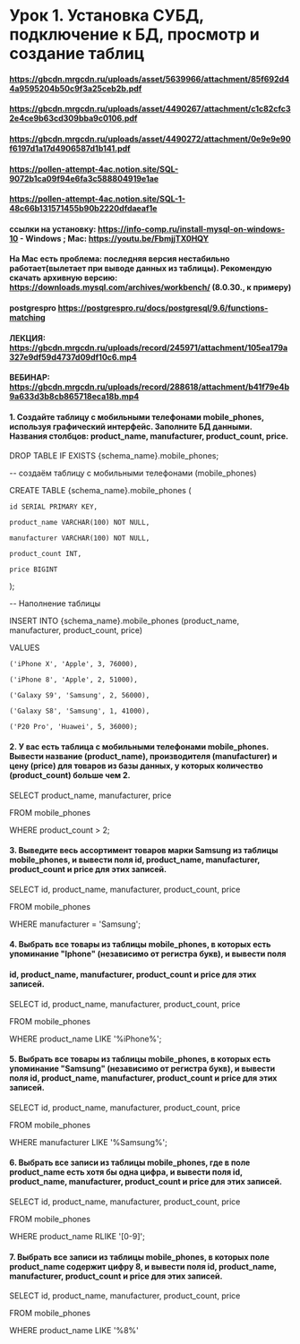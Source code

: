 # Урок 1. Установка СУБД, подключение к БД, просмотр и создание таблиц

#### https://gbcdn.mrgcdn.ru/uploads/asset/5639966/attachment/85f692d44a9595204b50c9f3a25ceb2b.pdf
#### https://gbcdn.mrgcdn.ru/uploads/asset/4490267/attachment/c1c82cfc32e4ce9b63cd309bba9c0106.pdf
#### https://gbcdn.mrgcdn.ru/uploads/asset/4490272/attachment/0e9e9e90f6197d1a17d4906587d1b141.pdf
#### https://pollen-attempt-4ac.notion.site/SQL-9072b1ca09f94e6fa3c588804919e1ae
#### https://pollen-attempt-4ac.notion.site/SQL-1-48c66b131571455b90b2220dfdaeaf1e
#### ссылки на установку: https://info-comp.ru/install-mysql-on-windows-10 - Windows ; Mac: https://youtu.be/FbmjjTX0HQY

#### На Мас есть проблема: последняя версия нестабильно работает(вылетает при выводе данных из таблицы). Рекомендую cкачать архивную версию: https://downloads.mysql.com/archives/workbench/ (8.0.30., к примеру)

#### postgrespro https://postgrespro.ru/docs/postgresql/9.6/functions-matching

#### ЛЕКЦИЯ: https://gbcdn.mrgcdn.ru/uploads/record/245971/attachment/105ea179a327e9df59d4737d09df10c6.mp4
#### ВЕБИНАР: https://gbcdn.mrgcdn.ru/uploads/record/288618/attachment/b41f79e4b9a633d3b8cb865718eca18b.mp4


#### 1. Создайте таблицу с мобильными телефонами mobile_phones, используя графический интерфейс. Заполните БД данными. Названия столбцов: product_name, manufacturer, product_count, price.

DROP TABLE IF EXISTS {schema_name}.mobile_phones;

-- создаём таблицу с мобильными телефонами (mobile_phones)

CREATE TABLE {schema_name}.mobile_phones (
    
    id SERIAL PRIMARY KEY,
    
    product_name VARCHAR(100) NOT NULL,
    
    manufacturer VARCHAR(100) NOT NULL,
    
    product_count INT,
    
    price BIGINT

);

-- Наполнение таблицы

INSERT INTO {schema_name}.mobile_phones (product_name, manufacturer, product_count, price)

VALUES
    
    ('iPhone X', 'Apple', 3, 76000),  
    
    ('iPhone 8', 'Apple', 2, 51000),  
    
    ('Galaxy S9', 'Samsung', 2, 56000),  
    
    ('Galaxy S8', 'Samsung', 1, 41000),
    
    ('P20 Pro', 'Huawei', 5, 36000);

#### 2. У вас есть таблица с мобильными телефонами mobile_phones. Вывести название (product_name), производителя (manufacturer) и цену (price) для товаров из базы данных, у которых количество  (product_count) больше чем 2.

SELECT product_name, manufacturer, price 

FROM mobile_phones

WHERE product_count > 2;

#### 3. Выведите весь ассортимент товаров марки Samsung из таблицы mobile_phones, и вывести поля id, product_name, manufacturer, product_count и price для этих записей.

SELECT id, product_name, manufacturer, product_count, price

FROM mobile_phones

WHERE manufacturer = 'Samsung';

#### 4. Выбрать все товары из таблицы mobile_phones, в которых есть упоминание "Iphone" (независимо от регистра букв), и вывести поля  
#### id, product_name, manufacturer, product_count и price для этих записей.

SELECT id, product_name, manufacturer, product_count, price

FROM mobile_phones

WHERE product_name LIKE '%iPhone%';

#### 5. Выбрать все товары из таблицы mobile_phones, в которых есть упоминание "Samsung" (независимо от регистра букв), и вывести поля id, product_name, manufacturer, product_count и price для этих записей.

SELECT id, product_name, manufacturer, product_count, price

FROM mobile_phones

WHERE manufacturer LIKE '%Samsung%';

#### 6. Выбрать все записи из таблицы mobile_phones, где в поле product_name есть хотя бы одна цифра, и вывести поля id, product_name, manufacturer, product_count и price для этих записей.

SELECT id, product_name, manufacturer, product_count, price

FROM mobile_phones

WHERE product_name RLIKE '[0-9]';

#### 7. Выбрать все записи из таблицы mobile_phones, в которых поле product_name содержит цифру 8, и вывести поля id, product_name, manufacturer, product_count и price для этих записей.

SELECT id, product_name, manufacturer, product_count, price

FROM mobile_phones 

WHERE product_name LIKE '%8%'


